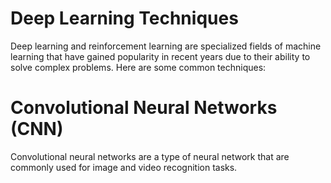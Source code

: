# Deep Learning Techniques
Deep learning and reinforcement learning are specialized fields of machine learning that have gained popularity in recent years due to their ability to solve complex problems. Here are some common techniques:

# Convolutional Neural Networks (CNN)
Convolutional neural networks are a type of neural network that are commonly used for image and video recognition tasks.